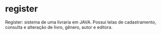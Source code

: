# register
Register: sistema de uma livraria em JAVA. Possui telas de cadastramento, consulta e alteração de livro, gênero, autor e editora.
